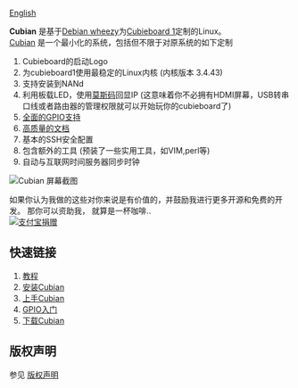 [English](https://github.com/cubieplayer/Cubian/blob/doc/README.md)  

**Cubian** 是基于[Debian wheezy](http://www.debian.org/News/2013/20130504)为[Cubieboard 1](http://cubieboard.org/)定制的Linux。  
[Cubian](http://cubian.org) 是一个最小化的系统，包括但不限于对原系统的如下定制

1. Cubieboard的启动Logo
2. 为cubieboard1使用最稳定的Linux内核 (内核版本 3.4.43)
4. 支持安装到NANd
1. 利用板载LED，使用[莫斯码](http://en.wikipedia.org/wiki/Morse_code)回显IP (这意味着你不必拥有HDMI屏幕，USB转串口线或者路由器的管理权限就可以开始玩你的cubieboard了)
1. [全面的GPIO支持](https://github.com/cubieplayer/Cubian/wiki/GPIO%E5%85%A5%E9%97%A8)
1. [高质量的文档](https://github.com/cubieplayer/Cubian/wiki/%E6%96%87%E6%A1%A3%E7%B4%A2%E5%BC%95)
1. 基本的SSH安全配置
1. 包含额外的工具 (预装了一些实用工具，如VIM,perl等)
1. 自动与互联网时间服务器同步时钟

<!--There might be a server version in the future which will be based on this version.-->
![Cubian 屏幕截图](http://cubieplayer.github.io/static_files/images/sysinfo.jpg)

如果你认为我做的这些对你来说是有价值的，并鼓励我进行更多开源和免费的开发。 那你可以资助我， 就算是一杯咖啡..  
[![支付宝捐赠](http://cubieplayer.github.io/static_files/images/icons/donate/alipay_donate3.jpg)](https://me.alipay.com/cubieplayer)

快速链接
----
1. [教程](https://github.com/cubieplayer/Cubian/wiki)
1. [安装Cubian](https://github.com/cubieplayer/Cubian/wiki/%E5%AE%89%E8%A3%85Cubian)
1. [上手Cubian](https://github.com/cubieplayer/Cubian/wiki/%E4%B8%8A%E6%89%8BCubian)
1. [GPIO入门](https://github.com/cubieplayer/Cubian/wiki/GPIO%E5%85%A5%E9%97%A8)
1. [下载Cubian](http://cubieplayer.github.io/Cubian/dist/)

版权声明
----
参见 [版权声明](https://github.com/cubieplayer/Cubian/blob/doc/LICENSE)
